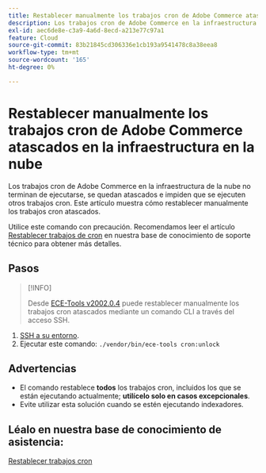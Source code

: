 ```yaml
---
title: Restablecer manualmente los trabajos cron de Adobe Commerce atascados en la infraestructura en la nube
description: Los trabajos cron de Adobe Commerce en la infraestructura de la nube no terminan de ejecutarse, se quedan atascados e impiden que se ejecuten otros trabajos cron. Este artículo muestra cómo restablecer manualmente los trabajos cron atascados.
exl-id: aec6de8e-c3a9-4a6d-8ecd-a213e77c97a1
feature: Cloud
source-git-commit: 83b21845cd306336e1cb193a9541478c8a38eea8
workflow-type: tm+mt
source-wordcount: '165'
ht-degree: 0%

---
```


# Restablecer manualmente los trabajos cron de Adobe Commerce atascados en la infraestructura en la nube

Los trabajos cron de Adobe Commerce en la infraestructura de la nube no terminan de ejecutarse, se quedan atascados e impiden que se ejecuten otros trabajos cron. Este artículo muestra cómo restablecer manualmente los trabajos cron atascados.

Utilice este comando con precaución. Recomendamos leer el artículo [Restablecer trabajos de cron](https://experienceleague.adobe.com/docs/commerce-knowledge-base/kb/troubleshooting/miscellaneous/cron-job-is-stuck-in-running-status.html?lang=es) en nuestra base de conocimiento de soporte técnico para obtener más detalles.

## Pasos

>[!INFO]
>
>Desde [ECE-Tools v2002.0.4](https://experienceleague.adobe.com/docs/commerce-cloud-service/user-guide/release-notes/cloud-release-archive.html?lang=es#v2002.0.4) puede restablecer manualmente los trabajos cron atascados mediante un comando CLI a través del acceso SSH.

1. [SSH a su entorno](https://experienceleague.adobe.com/docs/commerce-cloud-service/user-guide/develop/secure-connections.html?lang=es).
1. Ejecutar este comando: `./vendor/bin/ece-tools cron:unlock`

## Advertencias

* El comando restablece **todos** los trabajos cron, incluidos los que se están ejecutando actualmente; **utilícelo solo en casos excepcionales**.
* Evite utilizar esta solución cuando se estén ejecutando indexadores.

## Léalo en nuestra base de conocimiento de asistencia:

[Restablecer trabajos cron](https://experienceleague.adobe.com/docs/commerce-knowledge-base/kb/troubleshooting/miscellaneous/cron-job-is-stuck-in-running-status.html?lang=es)
